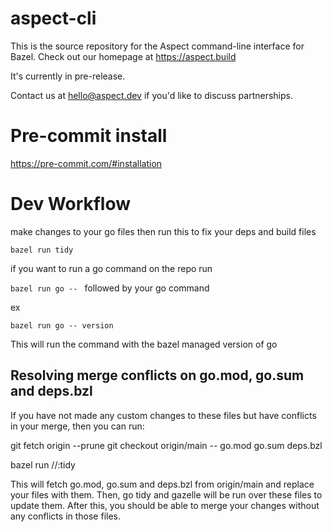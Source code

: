 # aspect-cli

This is the source repository for the Aspect command-line interface for Bazel.
Check out our homepage at https://aspect.build

It's currently in pre-release.

Contact us at hello@aspect.dev if you'd like to discuss partnerships.

# Pre-commit install

https://pre-commit.com/#installation

# Dev Workflow

make changes to your go files then run this to fix your deps and build files

`bazel run tidy`

if you want to run a go command on the repo run

`bazel run go -- ` followed by your go command

ex

`bazel run go -- version`

This will run the command with the bazel managed version of go

## Resolving merge conflicts on go.mod, go.sum and deps.bzl

If you have not made any custom changes to these files but have conflicts in your merge, then you can run:

git fetch origin --prune
git checkout origin/main -- go.mod go.sum deps.bzl

bazel run //:tidy

This will fetch go.mod, go.sum and deps.bzl from origin/main and replace your files with them.
Then, go tidy and gazelle will be run over these files to update them.
After this, you should be able to merge your changes without any conflicts in those files.
